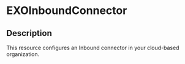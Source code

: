 # EXOInboundConnector

## Description

This resource configures an Inbound connector in your cloud-based organization.

